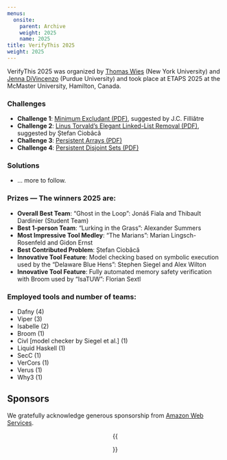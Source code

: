 ```yaml
---
menus: 
  onsite:
    parent: Archive
    weight: 2025
    name: 2025
title: VerifyThis 2025
weight: 2025
---
```


<style>img{width:100%;}</style>


VerifyThis 2025 was organized by [Thomas Wies](https://cs.nyu.edu/~wies/) (New York University) and [Jenna DiVincenzo](https://engineering.purdue.edu/ECE/People/ptProfile?resource_id=285942) (Purdue University) and took place at ETAPS 2025 at the McMaster University, Hamilton, Canada.

<!--more-->

### Challenges

- **Challenge 1**: [Minimum Excludant (PDF)](challenges/verifyThis2025-Challenge-1.pdf), suggested by J.C. Filliâtre
- **Challenge 2**: [Linus Torvald’s Elegant Linked-List Removal (PDF)](challenges/verifyThis2025-Challenge-2.pdf), suggested by Ștefan Ciobâcă
- **Challenge 3**: [Persistent Arrays (PDF)](challenges/verifyThis2025-Challenge-3.pdf)
- **Challenge 4**: [Persistent Disjoint Sets (PDF)](challenges/verifyThis2025-Challenge-4.pdf)


### Solutions

* ... more to follow. 

### Prizes — The winners 2025 are:

* **Overall Best Team**: “Ghost in the Loop”:  Jonáš Fiala and Thibault Dardinier (Student Team)
* **Best 1-person Team**: “Lurking in the Grass”: Alexander Summers
* **Most Impressive Tool Medley**: “The Marians”: Marian Lingsch-Rosenfeld and Gidon Ernst
* **Best Contributed Problem**: Ștefan Ciobâcă
* **Innovative Tool Feature**: Model checking based on symbolic execution used by the “Delaware Blue Hens”: Stephen Siegel and Alex Wilton
* **Innovative Tool Feature**: Fully automated memory safety verification with Broom used by “IsaTUW”: Florian Sextl

### Employed tools and number of teams:
* Dafny (4)
* Viper (3)
* Isabelle (2)
* Broom (1)
* Civl [model checker by Siegel et al.] (1)
* Liquid Haskell (1)
* SecC (1)
* VerCors (1)
* Verus (1)
* Why3 (1) 

## **Sponsors**

We gratefully acknowledge generous sponsorship from [Amazon Web Services](https://aws.amazon.com/).

<center>
{{<figure link="https://aws.amazon.com/" 
         src="aws.jpg" alt="Link to Amazon Web Services, who gave sponsorship"
         caption="We are grateful for funding from Amazon Web Services."
         width="20em"
>}}
